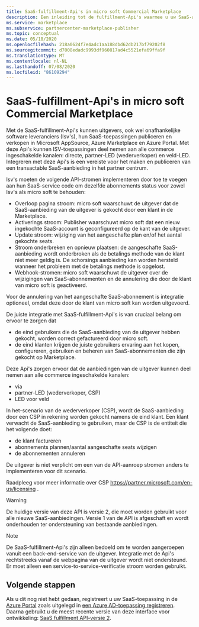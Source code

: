 ```yaml
---
title: SaaS-fulfillment-Api's in micro soft Commercial Marketplace
description: Een inleiding tot de fulfillment-Api's waarmee u uw SaaS-aanbiedingen in Microsoft AppSource en Azure Marketplace kunt integreren.
ms.service: marketplace
ms.subservice: partnercenter-marketplace-publisher
ms.topic: conceptual
ms.date: 05/18/2020
ms.openlocfilehash: 218a0624f7e4adc1aa188dbd62db217bf79202f8
ms.sourcegitcommit: d7008edadc9993df960817ad4c5521efa69ffa9f
ms.translationtype: MT
ms.contentlocale: nl-NL
ms.lasthandoff: 07/08/2020
ms.locfileid: "86109294"
---
```

# <a name="saas-fulfillment-apis-in-microsoft-commercial-marketplace"></a>SaaS-fulfillment-Api's in micro soft Commercial Marketplace

Met de SaaS-fulfillment-Api's kunnen uitgevers, ook wel onafhankelijke software leveranciers (Isv's), hun SaaS-toepassingen publiceren en verkopen in Microsoft AppSource, Azure Marketplace en Azure Portal. Met deze Api's kunnen ISV-toepassingen deel nemen aan alle commerce ingeschakelde kanalen: directe, partner-LED (wederverkoper) en veld-LED.  Integreren met deze Api's is een vereiste voor het maken en publiceren van een transactable SaaS-aanbieding in het partner centrum.

Isv's moeten de volgende API-stromen implementeren door toe te voegen aan hun SaaS-service code om dezelfde abonnements status voor zowel Isv's als micro soft te behouden:

* Overloop pagina stroom: micro soft waarschuwt de uitgever dat de SaaS-aanbieding van de uitgever is gekocht door een klant in de Marketplace.
* Activerings stroom: Publisher waarschuwt micro soft dat een nieuw ingekochte SaaS-account is geconfigureerd op de kant van de uitgever.
* Update stroom: wijziging van het aangeschafte plan en/of het aantal gekochte seats.
* Stroom onderbreken en opnieuw plaatsen: de aangeschafte SaaS-aanbieding wordt onderbroken als de betalings methode van de klant niet meer geldig is. De schorsings aanbieding kan worden hersteld wanneer het probleem met de betalings methode is opgelost.
* Webhook-stromen: micro soft waarschuwt de uitgever over de wijzigingen van SaaS-abonnementen en de annulering die door de klant van micro soft is geactiveerd.

Voor de annulering van het aangeschafte SaaS-abonnement is integratie optioneel, omdat deze door de klant van micro soft kan worden uitgevoerd.

De juiste integratie met SaaS-fulfillment-Api's is van cruciaal belang om ervoor te zorgen dat

* de eind gebruikers die de SaaS-aanbieding van de uitgever hebben gekocht, worden correct gefactureerd door micro soft.
* de eind klanten krijgen de juiste gebruikers ervaring aan het kopen, configureren, gebruiken en beheren van SaaS-abonnementen die zijn gekocht op Marketplace.

Deze Api's zorgen ervoor dat de aanbiedingen van de uitgever kunnen deel nemen aan alle commerce ingeschakelde kanalen:

* via
* partner-LED (wederverkoper, CSP)
* LED voor veld

In het-scenario van de wederverkoper (CSP), wordt de SaaS-aanbieding door een CSP in rekening worden gekocht namens de eind klant. Een klant verwacht de SaaS-aanbieding te gebruiken, maar de CSP is de entiteit die het volgende doet:

* de klant factureren
* abonnements plannen/aantal aangeschafte seats wijzigen
* de abonnementen annuleren

De uitgever is niet verplicht om een van de API-aanroep stromen anders te implementeren voor dit scenario.

Raadpleeg voor meer informatie over CSP https://partner.microsoft.com/en-us/licensing .

>[!Warning]
>De huidige versie van deze API is versie 2, die moet worden gebruikt voor alle nieuwe SaaS-aanbiedingen. Versie 1 van de API is afgeschaft en wordt onderhouden ter ondersteuning van bestaande aanbiedingen.

>[!Note]
>De SaaS-fulfillment-Api's zijn alleen bedoeld om te worden aangeroepen vanuit een back-end-service van de uitgever. Integratie met de Api's rechtstreeks vanaf de webpagina van de uitgever wordt niet ondersteund. Er moet alleen een service-to-service-verificatie stroom worden gebruikt.

## <a name="next-steps"></a>Volgende stappen

Als u dit nog niet hebt gedaan, registreert u uw SaaS-toepassing in de [Azure Portal](https://ms.portal.azure.com) zoals uitgelegd in [een Azure AD-toepassing registreren](./pc-saas-registration.md).  Daarna gebruikt u de meest recente versie van deze interface voor ontwikkeling: [SaaS fulfillment API-versie 2](./pc-saas-fulfillment-api-v2.md).
